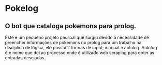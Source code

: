 # Pokelog
## O bot que cataloga pokemons para prolog.
 
 Este é um pequeno projeto pessoal que surgiu devido à necessidade de preencher informações de pokemons no prolog para um trabalho na discíplina de lógica, ele possui 2 formas de input; manual e autolog. Autolog é o nome que dei ao processo onde é utilizado web scraping para obter as entradas desejadas.

